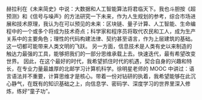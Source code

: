 赫拉利在《未来简史》中说：大数据和人工智能算法将君临天下。我也斗胆按《超预测》和《信号与噪声》的方法研究一下未来，作为人生规划的参考，综合市场进展和技术原理，我认为在可以预见的未来：区块链、量子计算、人工智能、生命编程中的一个或多个将成为技术奇点；科学家和程序员将取代农民和工人，成为生产关系中的主要角色；理性的代码构建法律、契约甚至语言，作为上层建筑的基础。这一切都可能带来人类文明的飞跃。
另一方面，信息技术是人类有史以来制造的触达力最强的工具，能够把我们的一部分思维承载上去。快速迭代，最有希望改变世界。
因此，在这个最好的时代，我希望抓住时代的机遇，契合自身的兴趣和特长，在专业力量最雄厚的北邮学习计算机科学。徐明星老师的 MOOC 中讲过：语言语法并不重要，计算思维才是核心。带着一份对钻研的执着，我希望能够在此沉心静气，在既有的知识基础之上，向信息学、密码学、深度学习的世界里深入修炼，练好“童子功”。
